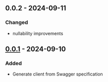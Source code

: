 ## 0.0.2 - 2024-09-11
### Changed
- nullability improvements

## [0.0.1] - 2024-09-10
### Added
- Generate client from Swagger specification

[0.0.1]: https://github.com/LahaLuhem/setmore_client/releases/tag/0.0.1
[0.0.2]: https://github.com/LahaLuhem/setmore_client/compare/0.0.1...0.0.2
